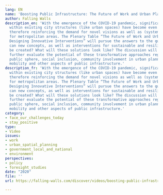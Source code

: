 ```yaml
---
lang: EN
name: 'Boosting Public Infrastructure: The Future of Work and Urban Planning '
author: Falling Walls
description_en: 'With the emergence of the COVID-19 pandemic, significant changes
  within existing city structures (like urban spaces) have become even more noticeable,
  therefore reinforcing the demand for novel visions as well as (system) innovations
  for metropolitan areas. The Plenary Table “The Future of Work and Urban Planning:
  Designing Innovative Interventions” will pursue the answers to the questions: How
  can new concepts, as well as interventions for sustainable and resilient urban structures,
  be created? What will these solutions look like? The discussion will explore and
  further evaluate the potential of these transformative approaches regarding: the
  public sphere, social inclusion, community involvement in urban planning, governance,
  mobility and other aspects of public infrastructure.'
description_fr: 'With the emergence of the COVID-19 pandemic, significant changes
  within existing city structures (like urban spaces) have become even more noticeable,
  therefore reinforcing the demand for novel visions as well as (system) innovations
  for metropolitan areas. The Plenary Table “The Future of Work and Urban Planning:
  Designing Innovative Interventions” will pursue the answers to the questions: How
  can new concepts, as well as interventions for sustainable and resilient urban structures,
  be created? What will these solutions look like? The discussion will explore and
  further evaluate the potential of these transformative approaches regarding: the
  public sphere, social inclusion, community involvement in urban planning, governance,
  mobility and other aspects of public infrastructure.'
category:
- face_our_challenges_today
- stay_positive
type:
- Video
issues:
- work
- urban_spatial_planning
- government_local_and_national
- environment
perspectives:
- policy
- foresight_studies
date: "2020"
file: ''
url: https://falling-walls.com/discover/videos/boosting-public-infrastructure-the-future-of-work-and-urban-planning/

---
```

